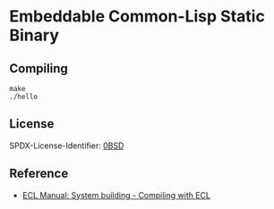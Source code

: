 # Embeddable Common-Lisp Static Binary

## Compiling

```
make
./hello
```

## License

SPDX-License-Identifier: [0BSD](https://spdx.org/licenses/0BSD.html)

## Reference

- [ECL Manual: System building - Compiling with ECL](https://common-lisp.net/project/ecl/static/manual/System-building.html#Compiling-with-ECL)

